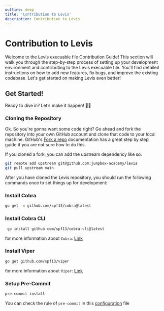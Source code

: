 ```yaml
---
outline: deep
title: 'Contribution to Levis'
description: Contribution to Levis
---
```


# Contribution to Levis
Welcome to the Levis execuable file Contribution Guide! This section will walk you through the step-by-step process of setting up your development environment and contributing to the Levis execuable file. You'll find detailed instructions on how to add new features, fix bugs, and improve the existing codebase. Let's get started on making Levis even better!

## Get Started!

Ready to dive in? Let’s make it happen! 🚀🔥

### Cloning the Repository

Ok. So you're gonna want some code right? Go ahead and fork the repository into your own GitHub account and clone that code to your local machine. GitHub's [Fork a repo](https://docs.github.com/en/get-started/quickstart/fork-a-repo) documentation has a great step by step guide if you are not sure how to do this.

If you cloned a fork, you can add the upstream dependency like so:

```bash
git remote add upstream git@github.com:jumpbox-academy/levis
git pull upstream main
```

After you have cloned the Levis repository, you should run the following commands once to set things up for development:

### Install Cobra
```bash
go get -u github.com/spf13/cobra@latest
```

### Install Cobra CLI
```bash
 go install github.com/spf13/cobra-cli@latest
```
for more information about `Cobra`: [Link](https://github.com/spf13/cobra)

### Install Viper
```bash
go get github.com/spf13/viper
```
for more information about `Viper`: [Link](https://github.com/spf13/viper)

### Setup Pre-Commit
```bash
pre-commit install
```
You can check the rule of `pre-commit` in this [configuration](../../.pre-commit-config.yaml) file
